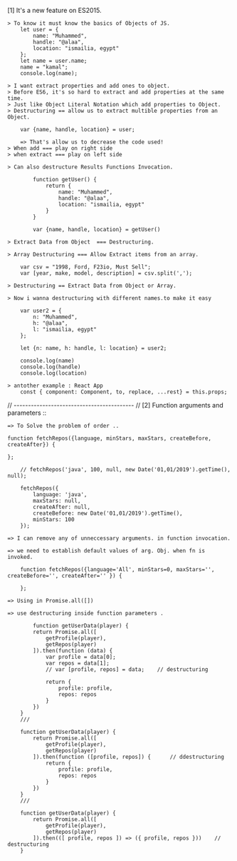 [1] It's a new feature on ES2015.

    > To know it must know the basics of Objects of JS.
        let user = {
            name: "Muhammed",
            handle: "@alaa",
            location: "ismailia, egypt"
        };
        let name = user.name;
        name = "kamal";
        console.log(name);

    > I want extract properties and add ones to object.
    > Before ES6, it's so hard to extract and add properties at the same time.
    > Just like Object Literal Notation which add properties to Object.
    > Destructuring == allow us to extract multible properties from an Object.

        var {name, handle, location} = user;

        => That's allow us to decrease the code used!
    > When add === play on right side 
    > when extract === play on left side
    
    > Can also destructure Results Functions Invocation.
            
            function getUser() {
                return {
                    name: "Muhammed",
                    handle: "@alaa",
                    location: "ismailia, egypt"
                }
            }

            var {name, handle, location} = getUser()

    > Extract Data from Object  === Destructuring.
    
    > Array Destructuring === Allow Extract items from an array.
    
        var csv = "1998, Ford, F23io, Must Sell";
        var [year, make, model, description] = csv.split(',');

    > Destructuring == Extract Data from Object or Array.
    
    > Now i wanna destructuring with different names.to make it easy
        
        var user2 = {
            n: "Muhammed",
            h: "@alaa",
            l: "ismailia, egypt"
        };

        let {n: name, h: handle, l: location} = user2;

        console.log(name)
        console.log(handle)
        console.log(location)

    > antother example : React App
        const { component: Component, to, replace, ...rest} = this.props;

// ------------------------------------------ //
[2] Function arguments and parameters ::

    => To Solve the problem of order ..

    function fetchRepos({language, minStars, maxStars, createBefore, createAfter}) {

    };

        // fetchRepos('java', 100, null, new Date('01,01/2019').getTime(), null);

        fetchRepos({
            language: 'java',
            maxStars: null,
            createAfter: null,
            createBefore: new Date('01,01/2019').getTime(),
            minStars: 100
        });

    => I can remove any of unneccessary arguments. in function invocation.

    => we need to establish default values of arg. Obj. when fn is invoked.

        function fetchRepos({language='All', minStars=0, maxStars='', createBefore='', createAfter='' }) {

        };

    => Using in Promise.all([])

    => use destructuring inside function parameters .

            function getUserData(player) {
            return Promise.all([
                getProfile(player),
                getRepos(player)
            ]).then(function (data) {
                var profile = data[0];
                var repos = data[1];
                // var [profile, repos] = data;    // destructuring

                return {
                    profile: profile,
                    repos: repos
                }
            })
        }
        ///  

        function getUserData(player) {
            return Promise.all([
                getProfile(player),
                getRepos(player)
            ]).then(function ([profile, repos]) {      // ddestructuring
                return {
                    profile: profile,
                    repos: repos
                }
            })
        }
        ///  

        function getUserData(player) {
            return Promise.all([
                getProfile(player),
                getRepos(player)
            ]).then(([ profile, repos ]) => ({ profile, repos }))    // destructuring
        }

